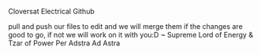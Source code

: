 Cloversat Electrical Github

pull and push our files to edit and we will merge them if the changes are good to go, if not we will work on it with you:D
~ Supreme Lord of Energy & Tzar of Power
  Per Adstra Ad Astra
